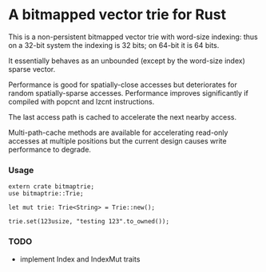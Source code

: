 # A bitmapped vector trie for Rust

This is a non-persistent bitmapped vector trie with word-size indexing: thus
on a 32-bit system the indexing is 32 bits; on 64-bit it is 64 bits.

It essentially behaves as an unbounded (except by the word-size index) sparse
vector.

Performance is good for spatially-close accesses but deteriorates for random
spatially-sparse accesses. Performance improves significantly if compiled 
with popcnt and lzcnt instructions.

The last access path is cached to accelerate the next nearby access.

Multi-path-cache methods are available for accelerating read-only accesses
at multiple positions but the current design causes write performance to 
degrade.

### Usage

```
extern crate bitmaptrie;
use bitmaptrie::Trie;
  
let mut trie: Trie<String> = Trie::new();

trie.set(123usize, "testing 123".to_owned());
```

### TODO

- implement Index and IndexMut traits
